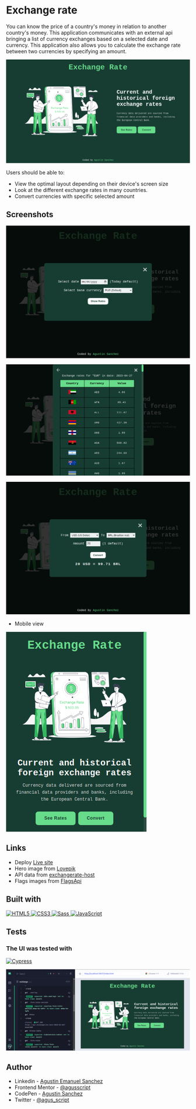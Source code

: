 # Exchange rate

You can know the price of a country's money in relation to another country's money.
This application communicates with an external api bringing a list of currency exchanges based on a selected date and currency. This application also allows you to calculate the exchange rate between two currencies by specifying an amount.

![](images/desktop-design.png)

Users should be able to:

- View the optimal layout depending on their device's screen size
- Look at the different exchange rates in many countries.
- Convert currencies with specific selected amount

## Screenshots

![](images/rates-form.png)

![](images/rates-form-active.png)

![](images/convert-form.png)

- Mobile view

![](images/mobile-design.png)

## Links

- Deploy [Live site](https://exchange-rates-js.vercel.app/)
- Hero image from [Lovepik](https://lovepik.com/)
- API data from [exchangerate-host](https://exchangerate.host/#/)
- Flags images from [FlagsApi](https://flagsapi.com/)

## Built with

<p>
 <a href="https://developer.mozilla.org/en-US/docs/Glossary/HTML">
  <img src="https://img.shields.io/badge/-HTML5-E34F26?style=flat-square&logo=html5&logoColor=white" height="30" alt="HTML5"/>
 </a>
 <a href="https://developer.mozilla.org/en-US/docs/Web/CSS">
  <img src="https://img.shields.io/badge/-CSS3-blue?style=flat-square&logo=CSS3&logoColor=white" height="30" alt="CSS3"/>
 </a>
  <a href="https://sass-lang.com/">
  <img src="https://img.shields.io/badge/-Sass-ff69b4?style=flat-square&logo=SASS&logoColor=white" height="30" alt="Sass"/>
 </a>
 <a href="https://developer.mozilla.org/en-US/docs/Web/JavaScript">
  <img src="https://img.shields.io/badge/-JavaScript-yellow?style=flat-square&logo=Javascript&logoColor=white" height="30" alt="JavaScript"/>
 </a>
</p>

## Tests

### The UI was tested with 
<a href="https://www.cypress.io/">
<img src="https://img.shields.io/badge/-Cypress-gray?style=flat-square&logo=Cypress&logoColor=white" height="30" alt="Cypress"/>
</a>

![](images/exchange-tests.png)

## Author

- Linkedin - [Agustin Emanuel Sanchez](https://www.linkedin.com/in/agustin-emanuel-sanchez-4b2807240/)
- Frontend Mentor - [@agusscript](https://www.frontendmentor.io/profile/agusscript)
- CodePen - [Agustin Sanchez](https://codepen.io/agusscript)
- Twitter - [@agus_script](https://twitter.com/agus_script)
